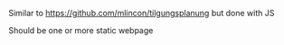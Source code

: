 Similar to https://github.com/mlincon/tilgungsplanung but done with JS

Should be one or more static webpage